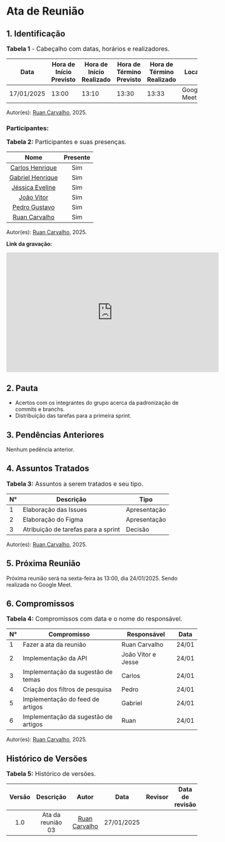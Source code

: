 # Ata de Reunião

## 1. Identificação

<font size="3"><p style="text-align: left">**Tabela 1** - Cabeçalho com datas, horários e realizadores.</p></font>

| Data       | Hora de Início Previsto | Hora de Início Realizado | Hora de Término Previsto | Hora de Término Realizado | Local       | Redator     | Revisor |
|------------|--------------------------|--------------------------|--------------------------|---------------------------|-------------|-------------|--------|
| 17/01/2025 | 13:00                    | 13:10                    | 13:30                    | 13:33                    | Google Meet | [Ruan Carvalho](https://github.com/Ruan-Carvalho) |  |

Autor(es): [Ruan Carvalho](https://github.com/Ruan-Carvalho), 2025.

### Participantes: 

<font size="3"><p style="text-align: left">**Tabela 2:** Participantes e suas presenças.</p></font>

| Nome | Presente |
|:----------------:|:-:|
| [Carlos Henrique](https://github.com/carlinn1) |Sim|
| [Gabriel Henrique](https://github.com/GHenriqueLima) |Sim|
| [Jéssica Eveline](https://github.com/xzxjesse) |Sim|
| [João Vitor](https://github.com/Jauzimm) |Sim|
| [Pedro Gustavo](https://github.com/PedroGusta) |Sim|
| [Ruan Carvalho](https://github.com/Ruan-Carvalho) |Sim|

Autor(es): [Ruan Carvalho](https://github.com/Ruan-Carvalho), 2025.

**Link da gravação:** 

<iframe width="560" height="315" src="https://youtu.be/-zOEuQVXawc" title="YouTube video player" frameborder="0" allow="accelerometer; autoplay; clipboard-write; encrypted-media; gyroscope; picture-in-picture; web-share" referrerpolicy="strict-origin-when-cross-origin" allowfullscreen></iframe>

## 2. Pauta

* Acertos com os integrantes do grupo acerca da padronização de commits e branchs.
* Distribuição das tarefas para a primeira sprint.

## 3. Pendências Anteriores

Nenhum pedência anterior.

## 4. Assuntos Tratados

<font size="3"><p style="text-align: left">**Tabela 3:** Assuntos a serem tratados e seu tipo.</p></font>

| N° | Descrição | Tipo   |
|----|-----------|--------|
| 1  | Elaboração das Issues | Apresentação |
| 2  | Elaboração do Figma | Apresentação |
| 3  | Atribuição de tarefas para a sprint | Decisão |

Autor(es): [Ruan Carvalho](https://github.com/Ruan-Carvalho), 2025.

## 5. Próxima Reunião

Próxima reunião será na sexta-feira às 13:00, dia 24/01/2025. Sendo realizada no Google Meet. 

## 6. Compromissos

<font size="3"><p style="text-align: left">**Tabela 4:** Compromissos com data e o nome do responsável.</p></font>

| N° | Compromisso | Responsável | Data |
|----|-------------|-------------|------|
| 1  | Fazer a ata da reunião | Ruan Carvalho | 24/01 |
| 2  | Implementação da API | João Vitor e Jesse | 24/01 |
| 3  | Implementação da sugestão de temas | Carlos | 24/01 |
| 4  | Criação dos filtros de pesquisa | Pedro | 24/01 |
| 5  | Implementação do feed de artigos | Gabriel | 24/01 |
| 6  | Implementação da sugestão de artigos | Ruan | 24/01 |

Autor(es): [Ruan Carvalho](https://github.com/Ruan-Carvalho), 2025.

## Histórico de Versões

<font size="3"><p style="text-align: left">**Tabela 5:** Histórico de versões.</p></font>

| Versão |               Descrição                |   Autor    |    Data    |    Revisor     | Data de revisão |
| :----: | :------------------------------------: | :--------: | :--------: | :------------: | :-------------: |
|  1.0   | Ata da reunião 03 | [Ruan Carvalho](https://github.com/Ruan-Carvalho) | 27/01/2025 |  |  |
